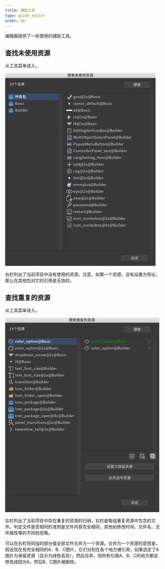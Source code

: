 ```yaml
---
title: 辅助工具
type: guide_editor
order: 40
---
```


编辑器提供了一些使用的辅助工具。

## 查找未使用资源

从工具菜单进入。

![](../../images/QQ20200724-145439.png)

右栏列出了当前项目中没有使用的资源。注意，如果一个资源，没有设置为导出，那么在其他包对它的引用是无效的。

## 查找重复的资源

从工具菜单进入。

![](../../images/QQ20200724-145403.png)

左栏列出了当前项目中存在重复的资源的归纳，右栏是每组重复资源中包含的文件。判定文件是否相同的准则是文件内容完全相同，其他如修改时间、文件名、文件属性等的不同则忽略。

可以在右栏将同组的部分或全部文件合并为一个资源。合并为一个资源的意思是，假设现在有完全相同的A、B、C图片，它们分别在各个地方被引用，如果选定了A图片为保留资源（显示为绿色高亮），然后合并，则所有引用A、B、C的地方都会修改成因为A，然后B、C图片被删除。